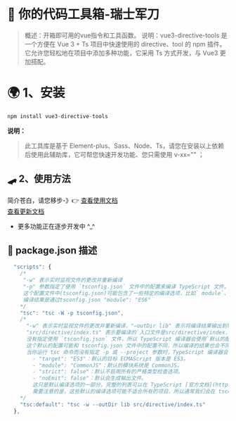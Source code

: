 # 🤖 你的代码工具箱-瑞士军刀

> 概述：开箱即可用的vue指令和工具函数。
> 说明：vue3-directive-tools 是一个方便在 Vue 3 + Ts 项目中快速使用的 directive、tool 的 npm 插件。它允许您轻松地在项目中添加多种功能，它采用 Ts 方式开发，与 Vue3 更加搭配。

# 🌍 1、安装

```javascript
npm install vue3-directive-tools
```

**说明：**

> 此工具库是基于 Element-plus、Sass、Node、Ts，请您在安装以上依赖后使用此辅助库，它可帮您快速开发功能、您只需使用 v-xx="" ；

## 🛹 2、使用方法

简介苍白，请您移步-》👉
[查看使用文档](https://huo-zai-feng-lang-li.github.io/vue3-tools-docs/vue3-directive-tools.html)
<br/>
[查看更新文档](https://huo-zai-feng-lang-li.github.io/vue3-tools-docs/UpdateLog/vue3-directive-tools.html)

- 更多功能正在逐步开发中 ^_^

## 📝 package.json 描述

```javascript
  "scripts": {
    /*
     "-w" 表示实时监视文件的更改并重新编译
     "-p" 参数指定了使用 `tsconfig.json` 文件中的配置来编译 TypeScript 文件。
     这个配置文件中(tsconfig.json)可能包含了一些特定的编译选项，比如` module`、`target` 等，这些选项会影响编译的结果。
     编译结果是通过tsconfig.json "module": "ES6"
    */
    "tsc": "tsc -W -p tsconfig.json",
    /*
      "-w" 表示实时监视文件的更改并重新编译，"–outDir lib" 表示将编译结果输出到lib目录下，
      "src/directive/index.ts" 表示要编译的`入口文件是src/directive/index.ts。`
      没有指定使用 `tsconfig.json` 文件，所以 TypeScript 编译器会使用`默认的配置来编译` TypeScript 文件。
      这个默认的配置可能和 tsconfig.json 文件中的配置不同，所以编译的结果也会不同。
      当你运行 tsc 命令而没有指定 -p 或 --project 参数时，TypeScript 编译器会使用一组默认的编译选项。这些默认的编译选项包括：
        - "target": "ES3"：默认的目标 ECMAScript 版本是 ES3。
        - "module": "CommonJS"：默认的模块系统是 CommonJS。
        - "strict": false"：默认不启用所有的严格类型检查选项。
        - "noEmit": false"：默认会生成输出文件。
        这只是默认编译选项的一部分，完整的列表可以在 TypeScript [官方文档](https://www.typescriptlang.org/zh/tsconfig#module) 中找到。
        需要注意的是，这些默认的编译选项可能不适合所有的项目，所以通常我们会在 tsconfig.json 文件中指定自己的编译选项，以覆盖默认的编译选项。
    */
    "tsc:default": "tsc -w --outDir lib src/directive/index.ts"
  },
```
